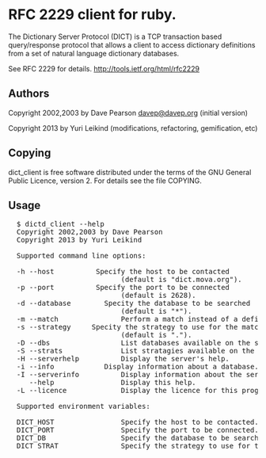 RFC 2229 client for ruby.
================================

The Dictionary Server Protocol (DICT) is a TCP transaction based query/response protocol that allows a client to access dictionary
definitions from a set of natural language dictionary databases.

See RFC 2229 for details. http://tools.ietf.org/html/rfc2229

Authors
-------------------------
Copyright 2002,2003 by Dave Pearson <davep@davep.org> (initial version)

Copyright 2013 by Yuri Leikind (modifications, refactoring, gemification, etc)

Copying
-------------------------
dict_client is free software distributed under the terms of the GNU General
Public Licence, version 2. For details see the file COPYING.


## Usage
<pre>
  $ dictd_client --help
  Copyright 2002,2003 by Dave Pearson <davep@davep.org>
  Copyright 2013 by Yuri Leikind

  Supported command line options:

  -h --host <host>         Specify the host to be contacted
                           (default is "dict.mova.org").
  -p --port <port>         Specify the port to be connected
                           (default is 2628).
  -d --database <db>       Specity the database to be searched
                           (default is "*").
  -m --match               Perform a match instead of a define.
  -s --strategy <strat>    Specity the strategy to use for the match/define
                           (default is ".").
  -D --dbs                 List databases available on the server.
  -S --strats              List stratagies available on the server.
  -H --serverhelp          Display the server's help.
  -i --info <db>           Display information about a database.
  -I --serverinfo          Display information about the server.
     --help                Display this help.
  -L --licence             Display the licence for this program.

  Supported environment variables:

  DICT_HOST                Specify the host to be contacted.
  DICT_PORT                Specify the port to be connected.
  DICT_DB                  Specify the database to be searched.
  DICT_STRAT               Specify the strategy to use for the match/define.
</pre>